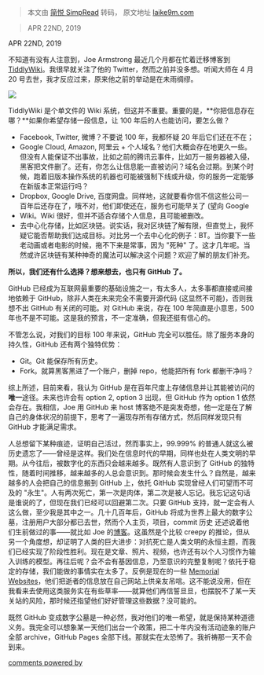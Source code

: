> 本文由 [简悦 SimpRead](http://ksria.com/simpread/) 转码， 原文地址 [laike9m.com](https://laike9m.com/blog/people-die-but-long-live-github,122/)

> APR 22ND, 2019

APR 22ND, 2019

不知道有没有人注意到，Joe Armstrong 最近几个月都在忙着迁移博客到 [TiddlyWiki](https://tiddlywiki.com/)。我很早就关注了他的 Twitter，然而之前并没多想。听闻大师在 4 月 20 号去世，我才反应过来，原来他之前的举动是在未雨绸缪。

![](https://image-laike9m.oss-cn-beijing.aliyuncs.com/joe_blog.png)

TiddlyWiki 是个单文件的 Wiki 系统，但这并不重要。重要的是，**你把信息存在哪？**如果你希望存储一段信息，让 100 年后的人也能访问，要怎么做？

*   Facebook, Twitter, 微博？不要说 100 年，我都怀疑 20 年后它们还在不在；
*   Google Cloud, Amazon, 阿里云 + 个人域名？他们大概会存在地更久一些。但没有人能保证不出事故，比如之前的腾讯云事件，比如万一服务器被入侵，黑客把文件删了。还有，你怎么让信息能一直被访问？域名会过期。到某个时候，跑着旧版本操作系统的机器也可能被强制下线或升级，你的服务一定能够在新版本正常运行吗？
*   Dropbox, Google Drive, 百度网盘。同样地，这就要看你信不信这些公司一百年后还存在了，哦不对，他们即使还在，服务也可能早关了 (望向 Google
*   Wiki。Wiki 很好，但并不适合存储个人信息，且可能被删改。
*   去中心化存储，比如区块链。说实话，我对区块链了解有限，但直觉上，我怀疑它能否帮助我们达成目标。对比另一个去中心化的例子：BT。当你要下一些老动画或者电影的时候，拖不下来是常事，因为 "死种" 了。这才几年呢。当然或许区块链有某种神奇的魔法可以解决这个问题？欢迎了解的朋友们补充。

**所以，我们还有什么选择？想来想去，也只有 GitHub 了。**

GitHub 已经成为互联网最重要的基础设施之一，有太多人，太多事都直接或间接地依赖于 GitHub，除非人类在未来完全不需要开源代码 (这显然不可能)，否则我想不出 GitHub 有关闭的可能。对 GitHub 来说，存在 100 年简直是小意思，500 年也不是不可能。这是我的预言，不一定准确，但我还挺有信心的。

不管怎么说，对我们的目标 100 年来说，GitHub 完全可以胜任。除了服务本身的持久性，GitHub 还有两个独特优势：

*   Git。Git 能保存所有历史。
*   Fork。就算黑客黑进了一个账户，删掉 repo，他能把所有 fork 都删干净吗？

综上所述，目前来看，我认为 GitHub 是在百年尺度上存储信息并让其能被访问的**唯一**途径。未来也许会有 option 2, option 3 出现，但 GitHub 作为 option 1 依然会存在。我相信，Joe 用 GitHub 来 host 博客绝不是突发奇想，他一定是在了解自己的身体状况的前提下，思考了一遍现存所有存储方式，然后同样发现只有 GitHub 才能满足需求。

人总想留下某种痕迹，证明自己活过，然而事实上，99.999% 的普通人就这么被历史遗忘了——曾经是这样。我们处在信息时代的早期，同样也处在人类文明的早期。从今往后，被数字化的东西只会越来越多。既然有人意识到了 GitHub 的独特性，随着时间推移，越来越多的人总会意识到。那时候会发生什么？自然是，越来越多的人会把自己的信息搬到 GitHub 上，依托 GitHub 实现曾经人们可望而不可及的 "永生"。人有两次死亡，第一次是肉体，第二次是被人忘记。我忘记这句话是谁说的了，但现在我们已经可以回避第二次。只要 GitHub 支持，就一定会有人这么做，至少我是其中之一。几十几百年后，GitHub 将成为世界上最大的数字公墓，注册用户大部分都已去世，然而个人主页，项目，commit 历史 还述说着他们生前做过的事——就比如 Joe 的[博客](https://joearms.github.io/)。这虽然是个比较 creepy 的推论，但从另一个角度想，却证明了人类的巨大进步：对抗死亡是人类文明的永恒主题，而我们已经实现了阶段性胜利。现在是文章、照片、视频，也许还有以个人习惯作为输入训练的模型。再往后呢？会不会有基因信息，乃至意识的完整复制呢？依托于稳定的存储，我们能做的事情实在太多了。反例是现在的一些 [Memorial Websites](https://www.everplans.com/articles/the-top-10-online-memorial-websites)，他们把逝者的信息放在自己网站上供亲友吊唁。这不能说没用，但在我看来去使用这类服务实在有些草率——就算他们再信誓旦旦，也摆脱不了某一天关站的风险，那时候还指望他们好好管理这些数据？没可能的。

既然 GitHub 变成数字公墓是一种必然，我对他们的唯一希望，就是保持某种道德义务。我完全可以想象某一天他们出台一个政策，把二十年内没有活动迹象的账户全部 archive，GitHub Pages 全部下线。那就实在太恐怖了。我祈祷那一天不会到来。

[comments powered by](http://disqus.com/)